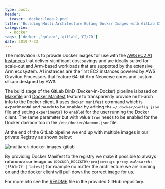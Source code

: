```yaml
---
type: posts
header:
  teaser: 'docker-logo-2.png'
title: 'Building Multi Architecture Golang Docker Images with GitLab CI/CD'
categories: 
  - Docker
tags: ['docker','golang','gitlab','CI/CD']
date: 2019-7-23
---
```


The motivation is to provide Docker images for use with the [AWS EC2 A1 Instances](https://aws.amazon.com/about-aws/whats-new/2018/11/introducing-amazon-ec2-a1-instances/) that deliver significant cost savings and are ideally suited for scale-out and Arm-based workloads that are supported by the extensive Arm ecosystem. A1 instances are the first EC2 instances powered by AWS Graviton Processors that feature 64-bit Arm Neoverse cores and custom silicon designed by AWS.

The build stage of the GitLab DinD (Docker-in-Docker) pipeline is based on [Makefile](https://www.gnu.org/s/make/manual/make.html) and [Docker Manifest](https://docs.docker.com/engine/reference/commandline/manifest/) feature to transparently provide multi-arch info to the Docker client. It uses `docker manifest` command which is experimental and needs to be enabled by editing the `~/.docker/config.json` file and setting `experimental` to `enabled` for the user running the Docker client. The same parameter but with value `true` needs to be enabled for the Docker daemon too in the `/etc/docker/daemon.json` file.

At the end of the GitLab pipeline we end up with multiple images in our private Registry as shown below:

![multiarch-docker-images-gitlab](/blog/images/multiarch-docker-images-gitlab.png)

By providing Docker Manifest to the registry we make it possible to always reference our image as `$DOCKER_REGISTRY/projects/go-proxy-multiarch:[f5b1c7f | latest]` for example no matter the architecture we are running on and the docker client will pull down the correct image for us.

For more info see the [README](https://github.com/icicimov/go-proxy-docker-multiarch/blob/master/README.md) file in the provided GitHub repository.